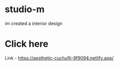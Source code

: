 # studio-m
   im  created a interior design

# Click here

   Link - https://aesthetic-cuchufli-9f9094.netlify.app/ 
